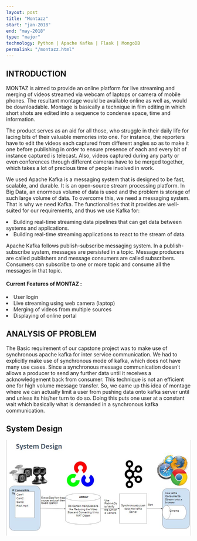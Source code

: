 ```yaml
---
layout: post
title: "Montazz"
start: "jan-2018"
end: "may-2018"
type: "major"
technology: Python | Apache Kafka | Flask | MongoDB
permalink: "/montazz.html"
---
```


<h2>INTRODUCTION</h2>

MONTAZ is aimed to provide an online platform for live streaming and merging of videos streamed via webcam of laptops or camera of mobile phones. The resultant montage would be available online as well as, would be downloadable. Montage is basically a technique in film editing in which short shots are edited into a sequence to condense space, time and information.

The product serves as an aid for all those, who struggle in their daily life for lacing bits of their valuable memories into one. For instance, the reporters have to edit the videos each captured from different angles so as to make it one before publishing in order to ensure presence of each and every bit of instance captured is telecast. Also, videos captured during any party or even conferences through different cameras have to be merged together, which takes a lot of precious time of people involved in work.

We used Apache Kafka is a messaging system that is designed to be fast, scalable, and durable. It is an open-source stream processing platform. In Big Data, an enormous volume of data is used and the problem is storage of such large volume of data. To overcome this, we need a messaging system. That is why we need Kafka. The functionalities that it provides are well-suited for our requirements, and thus we use Kafka for:

<li>Building real-time streaming data pipelines that can get data between systems and applications.</li>

<li>Building real-time streaming applications to react to the stream of data.</li>

Apache Kafka follows publish-subscribe messaging system. In a publish-subscribe system, messages are persisted in a topic. Message producers are called publishers and message consumers are called subscribers. Consumers can subscribe to one or more topic and consume all the messages in that topic.


<h4>Current Features of MONTAZ :</h4>
<li>User login</li>
<li>Live streaming using web camera (laptop)</li>
<li>Merging of videos from multiple sources</li>
<li>Displaying of online portal</li>






<h2>ANALYSIS OF PROBLEM</h2>
The Basic requirement of our capstone project was to make use of synchronous apache kafka for inter service communication. We had to explicitly make use of synchronous mode of kafka, which does not have many use cases. Since a synchronous message communication doesn’t allows a producer to send any further data until it receives a acknowledgement back from consumer. This technique is not an efficient one for high volume message transfer. So, we came up this idea of montage where we can actually limit a user from pushing data onto kafka server until and unless its his/her turn to do so. Doing this puts one user at a constant wait which basically what is demanded in a synchronous kafka communication.

<h2> System Design</h2>
<img src="/montaz_system.jpg" alt="png format not available" />
